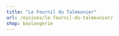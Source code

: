 ```yaml
---
title: "Le Fournil du Talmeunier"
url: /eysines/le-fournil-du-talmeunier/
shop: boulangerie
---
```

